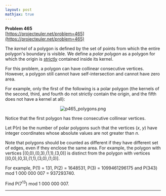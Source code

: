 ```yaml
---
layout: post
mathjax: true
---
```

**Problem 465**  
[https://projecteuler.net/problem=465](https://projecteuler.net/problem=465)

<p>The <i>kernel</i> of a polygon is defined by the set of points from which the entire polygon's boundary is visible. We define a <i>polar polygon</i> as a polygon for which the origin is <u>strictly</u> contained inside its kernel.</p>

<p>For this problem, a polygon can have collinear consecutive vertices. However, a polygon still cannot have self-intersection and cannot have zero area.</p>

<p>For example, only the first of the following is a polar polygon (the kernels of the second, third, and fourth do not strictly contain the origin, and the fifth does not have a kernel at all):
</p><p align="center"><img src="project/images/p465_polygons.png" alt="p465_polygons.png" /></p>


<p>Notice that the first polygon has three consecutive collinear vertices.</p>

<p>Let P(<var>n</var>) be the number of polar polygons such that the vertices (<var>x</var>, <var>y</var>) have integer coordinates whose absolute values are not greater than <var>n</var>.</p>

<p>Note that polygons should be counted as different if they have different set of edges, even if they enclose the same area. For example, the polygon with vertices [(0,0),(0,3),(1,1),(3,0)] is distinct from the polygon with vertices [(0,0),(0,3),(1,1),(3,0),(1,0)].</p>

<p>For example, P(1) = 131, P(2) = 1648531, P(3) = 1099461296175 and P(343) mod 1 000 000 007 = 937293740.</p>

<p>Find P(7<sup>13</sup>) mod 1 000 000 007.</p>

---
